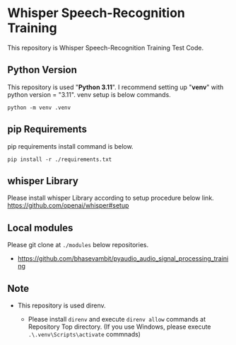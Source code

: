 # Whisper Speech-Recognition Training

This repository is Whisper Speech-Recognition Training Test Code.

## Python Version

This repository is used "**Python 3.11**".
I recommend setting up "**venv**" with python version = "3.11".
venv setup is below commands.

`python -m venv .venv`

## pip Requirements

pip requirements install command is below.

`pip install -r ./requirements.txt`

## whisper Library

Please install whisper Library according to setup procedure below link.
<https://github.com/openai/whisper#setup>

## Local modules

Please git clone at `./modules` below repositories.

- <https://github.com/bhasevambit/pyaudio_audio_signal_processing_training>

## Note

- This repository is used direnv.

  - Please install `direnv` and execute `direnv allow` commands at Repository Top directory.
    (If you use Windows, please execute `.\.venv\Scripts\activate` commnads)
